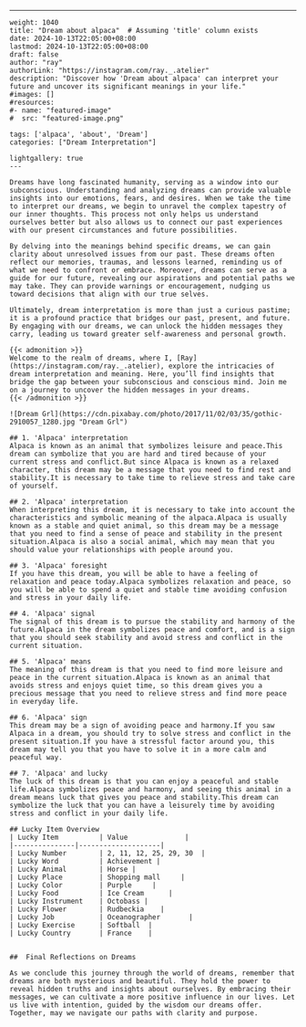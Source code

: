 ---
    weight: 1040
    title: "Dream about alpaca"  # Assuming 'title' column exists
    date: 2024-10-13T22:05:00+08:00
    lastmod: 2024-10-13T22:05:00+08:00
    draft: false
    author: "ray"
    authorLink: "https://instagram.com/ray._.atelier"
    description: "Discover how 'Dream about alpaca' can interpret your future and uncover its significant meanings in your life."
    #images: []
    #resources:
    #- name: "featured-image"
    #  src: "featured-image.png"
    
    tags: ['alpaca', 'about', 'Dream']
    categories: ["Dream Interpretation"]
    
    lightgallery: true
    ---
    
    Dreams have long fascinated humanity, serving as a window into our subconscious. Understanding and analyzing dreams can provide valuable insights into our emotions, fears, and desires. When we take the time to interpret our dreams, we begin to unravel the complex tapestry of our inner thoughts. This process not only helps us understand ourselves better but also allows us to connect our past experiences with our present circumstances and future possibilities.
    
    By delving into the meanings behind specific dreams, we can gain clarity about unresolved issues from our past. These dreams often reflect our memories, traumas, and lessons learned, reminding us of what we need to confront or embrace. Moreover, dreams can serve as a guide for our future, revealing our aspirations and potential paths we may take. They can provide warnings or encouragement, nudging us toward decisions that align with our true selves.
    
    Ultimately, dream interpretation is more than just a curious pastime; it is a profound practice that bridges our past, present, and future. By engaging with our dreams, we can unlock the hidden messages they carry, leading us toward greater self-awareness and personal growth.
    
    {{< admonition >}}
    Welcome to the realm of dreams, where I, [Ray](https://instagram.com/ray._.atelier), explore the intricacies of dream interpretation and meaning. Here, you’ll find insights that bridge the gap between your subconscious and conscious mind. Join me on a journey to uncover the hidden messages in your dreams.
    {{< /admonition >}}
    
    ![Dream Grl](https://cdn.pixabay.com/photo/2017/11/02/03/35/gothic-2910057_1280.jpg "Dream Grl")
    
    ## 1. 'Alpaca' interpretation
    Alpaca is known as an animal that symbolizes leisure and peace.This dream can symbolize that you are hard and tired because of your current stress and conflict.But since Alpaca is known as a relaxed character, this dream may be a message that you need to find rest and stability.It is necessary to take time to relieve stress and take care of yourself.
    
    ## 2. 'Alpaca' interpretation
    When interpreting this dream, it is necessary to take into account the characteristics and symbolic meaning of the alpaca.Alpaca is usually known as a stable and quiet animal, so this dream may be a message that you need to find a sense of peace and stability in the present situation.Alpaca is also a social animal, which may mean that you should value your relationships with people around you.
    
    ## 3. 'Alpaca' foresight
    If you have this dream, you will be able to have a feeling of relaxation and peace today.Alpaca symbolizes relaxation and peace, so you will be able to spend a quiet and stable time avoiding confusion and stress in your daily life.
    
    ## 4. 'Alpaca' signal
    The signal of this dream is to pursue the stability and harmony of the future.Alpaca in the dream symbolizes peace and comfort, and is a sign that you should seek stability and avoid stress and conflict in the current situation.
    
    ## 5. 'Alpaca' means
    The meaning of this dream is that you need to find more leisure and peace in the current situation.Alpaca is known as an animal that avoids stress and enjoys quiet time, so this dream gives you a precious message that you need to relieve stress and find more peace in everyday life.
    
    ## 6. 'Alpaca' sign
    This dream may be a sign of avoiding peace and harmony.If you saw Alpaca in a dream, you should try to solve stress and conflict in the present situation.If you have a stressful factor around you, this dream may tell you that you have to solve it in a more calm and peaceful way.
    
    ## 7. 'Alpaca' and lucky
    The luck of this dream is that you can enjoy a peaceful and stable life.Alpaca symbolizes peace and harmony, and seeing this animal in a dream means luck that gives you peace and stability.This dream can symbolize the luck that you can have a leisurely time by avoiding stress and conflict in your daily life.
    
    ## Lucky Item Overview
    | Lucky Item          | Value              |
    |---------------|--------------------|
    | Lucky Number        | 2, 11, 12, 25, 29, 30  |
    | Lucky Word          | Achievement |
    | Lucky Animal        | Horse |
    | Lucky Place         | Shopping mall     |
    | Lucky Color         | Purple     |
    | Lucky Food          | Ice Cream      |
    | Lucky Instrument    | Octobass |
    | Lucky Flower        | Rudbeckia    |
    | Lucky Job           | Oceanographer       |
    | Lucky Exercise      | Softball  |
    | Lucky Country       | France    |
    
    
    ##  Final Reflections on Dreams
    
    As we conclude this journey through the world of dreams, remember that dreams are both mysterious and beautiful. They hold the power to reveal hidden truths and insights about ourselves. By embracing their messages, we can cultivate a more positive influence in our lives. Let us live with intention, guided by the wisdom our dreams offer. Together, may we navigate our paths with clarity and purpose.
    